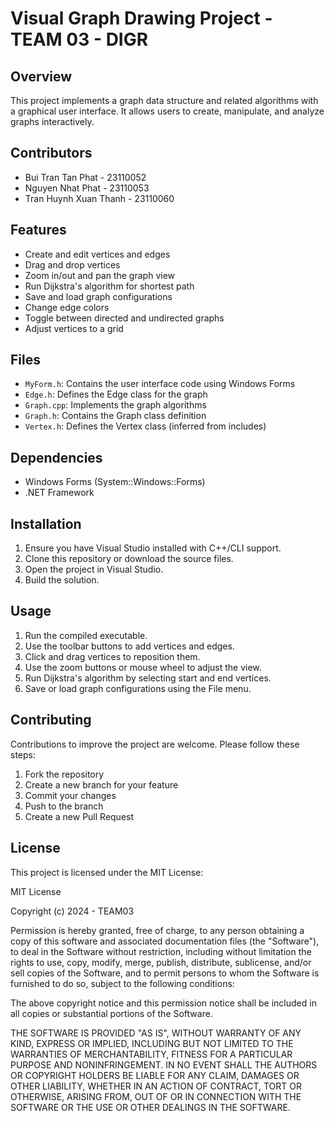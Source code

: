 # Visual Graph Drawing Project - TEAM 03 - DIGR

## Overview
This project implements a graph data structure and related algorithms with a graphical user interface. It allows users to create, manipulate, and analyze graphs interactively.

## Contributors
- Bui Tran Tan Phat - 23110052
- Nguyen Nhat Phat - 23110053
- Tran Huynh Xuan Thanh - 23110060

## Features
- Create and edit vertices and edges
- Drag and drop vertices
- Zoom in/out and pan the graph view
- Run Dijkstra's algorithm for shortest path
- Save and load graph configurations
- Change edge colors
- Toggle between directed and undirected graphs
- Adjust vertices to a grid

## Files
- `MyForm.h`: Contains the user interface code using Windows Forms
- `Edge.h`: Defines the Edge class for the graph
- `Graph.cpp`: Implements the graph algorithms
- `Graph.h`: Contains the Graph class definition
- `Vertex.h`: Defines the Vertex class (inferred from includes)

## Dependencies
- Windows Forms (System::Windows::Forms)
- .NET Framework

## Installation
1. Ensure you have Visual Studio installed with C++/CLI support.
2. Clone this repository or download the source files.
3. Open the project in Visual Studio.
4. Build the solution.

## Usage
1. Run the compiled executable.
2. Use the toolbar buttons to add vertices and edges.
3. Click and drag vertices to reposition them.
4. Use the zoom buttons or mouse wheel to adjust the view.
5. Run Dijkstra's algorithm by selecting start and end vertices.
6. Save or load graph configurations using the File menu.

## Contributing
Contributions to improve the project are welcome. Please follow these steps:
1. Fork the repository
2. Create a new branch for your feature
3. Commit your changes
4. Push to the branch
5. Create a new Pull Request

## License

This project is licensed under the MIT License:

MIT License

Copyright (c) 2024 - TEAM03

Permission is hereby granted, free of charge, to any person obtaining a copy
of this software and associated documentation files (the "Software"), to deal
in the Software without restriction, including without limitation the rights
to use, copy, modify, merge, publish, distribute, sublicense, and/or sell
copies of the Software, and to permit persons to whom the Software is
furnished to do so, subject to the following conditions:

The above copyright notice and this permission notice shall be included in all
copies or substantial portions of the Software.

THE SOFTWARE IS PROVIDED "AS IS", WITHOUT WARRANTY OF ANY KIND, EXPRESS OR
IMPLIED, INCLUDING BUT NOT LIMITED TO THE WARRANTIES OF MERCHANTABILITY,
FITNESS FOR A PARTICULAR PURPOSE AND NONINFRINGEMENT. IN NO EVENT SHALL THE
AUTHORS OR COPYRIGHT HOLDERS BE LIABLE FOR ANY CLAIM, DAMAGES OR OTHER
LIABILITY, WHETHER IN AN ACTION OF CONTRACT, TORT OR OTHERWISE, ARISING FROM,
OUT OF OR IN CONNECTION WITH THE SOFTWARE OR THE USE OR OTHER DEALINGS IN THE
SOFTWARE.



